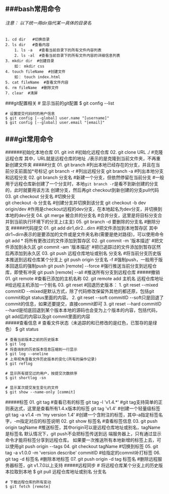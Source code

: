 ###bash常用命令
-----
###### 注意： 以下统一用dir指代某一具体的目录名
	1. cd dir   #切换目录 
	2. ls dir   #查看内容
		1. ls -a   #查看当前目录下的所有文件内容列表
		2. ls -al  #查看当前目录下的所有文件内容的详细信息列表
	3. mkdir dir  #创建目录
		如： mkdir css
	4. touch fileName  #创建文件
		如： touch index.html
	5. cat fileName  #查看文件内容
	6. rm fileName  #删除文件
	7. clear  #清屏
###git配置相关
	# 显示当前的git配置
	$ git config --list

	# 设置提交代码时的用户信息
	$ git config [--global] user.name "[username]"
	$ git config [--global] user.email "[email]"
###git常用命令  
-----
######初始化本地仓库
	01. git init  #初始化远程仓库
	02. git clone URL ./  #克隆远程仓库 
		其中，URL就是远程仓库的地址  ./表示的是克隆到当前文件夹，不再重新创建文件夹
#####分支
	01. git branch  #列出本地已经存在的分支，并且在当前分支前面加*号标记
		git branch -r	#列出远程分支
		git branch -a   #列出本地分支和远程分支
	02. git branch 分支名  #新建一个分支，但依然停留在当前分支
		#一般用于远程仓库新创建了一个分支时，本地`git branch -r`是看不到新创建的分支的，此时就要用该方法
		 创建分支，然后再git checkout到新创建的分支pull代码
	03. git checkout 分支名  #切换分支  
		git checkout -b 分支名  #创建分支并切换到该分支
		git checkout -b dev origin/dev  #作用是checkout远程的dev分支，在本地起名为dev分支，并切换到本地的dev分支
	04. git merge 被合并的分支名  #合并分支，这里是将目标分支合并到当前执行环境下的分支上(主支)
	05. git branch -d 要删除的分支名  #删除分支 
#####代码提交
	01. git add dir1,dir2...dirn  #把文件添加到本地暂存区
		其中dir1~dirn表示的是要添加的文件或是文件夹名称(需要是绝对路径)，可以使用命令 git add * 将所有更改过的文件添加到暂存区
	02. git commit -m '版本描述'  #把文件添加到永久区
	    git commit -am '版本描述'  #把已追踪过的文件添加到暂存区然后再添加到永久区
	03. git push 远程仓库地址或别名 分支名  #将当前分支历史版本推送到远程仓库某个分支上
		git push origin 分支名 -f   #强制push，一般用于版本回退后的强制push
		git push [remote] --force  #强行推送当前分支到远程仓库，即使有冲突
		git push [remote] --all    #推送所有分支到远程仓库
#####撤销
	01. git remote  #查看已添加的主机名称
	02. git remote add 主机名 远程仓库地址  #给远程主机添加一个别名
	03. git reset  #回退历史版本：
	    1. git reset --mixed commitID --mixed是默认方式，除了代码修改保留外其他的都还原，包括git commit和git status里面的内容。
	    2. git reset --soft commitID  --soft只是回退了commit的信息，如果还要提交，直接commit即可
	    3. git reset --hard commitID  --hard是彻底回退到某个版本本地的源码也会变为上个版本的内容，包括代码，git add后的内容以及git commit里面的内容  
#####查看信息
	# 查看文件状态（未追踪的和已修改的是红色，已暂存的是绿色）
	$ git status  

	# 查看当前版本之前的历史版本
	$ git log  
    # 将查询到的历史版本信息压缩到一行显示
	$ git log --oneline 
	# 上帝视角查看文件历史版本的变化(所有的操作记录)	
	$ git reflog  

	# 显示所有提交过的用户，按提交次数排序
	$ git shortlog -sn

	# 显示某次提交发生变化的文件
	$ git show --name-only [commit]
#####标签
	01. git tag  #查看已有的标签
		git tag -l 'v1.4.*'  #git tag支持简单的正则表达式，这里是查看所有1.4.x版本的标签
		git tag 'v1.4'  #创建一个轻量级标签
		git tag -a v1.4 -m 'my version 1.4'  #创建一个含附注的标签，其中-a指定标签名字，-m指定对应的标签说明
	02. git show 标签名  #查看标签信息
	03. git push origin tagName  #推送标签，其中origin可以是远程仓库地址或别名，tagName是标签名
		默认情况下，git push不会把标签传送到远	端服务器上，只有通过显示命令才能将标签分享到远程仓库。
		如果要一次推送所有本地新增的标签上去，可以使用git push origin --tags
	04. git checkout tagName  #切换到标签
	05. git tag -a v1.0.0 -m 'version describe' commitID  #给指定的commit补打标签
	06. git tag -d 标签名	#删除本地标签
	07. git push origin -d tag 标签名	#删除远程服务器标签，git v1.7.0以上支持
#####远程同步 
	# 将远程仓库某个分支上的历史版本拉取到本地 
	$ git pull 远程仓库地址或别名 分支名  
	
	# 下载远程仓库的所有变动
	$ git fetch [remote]